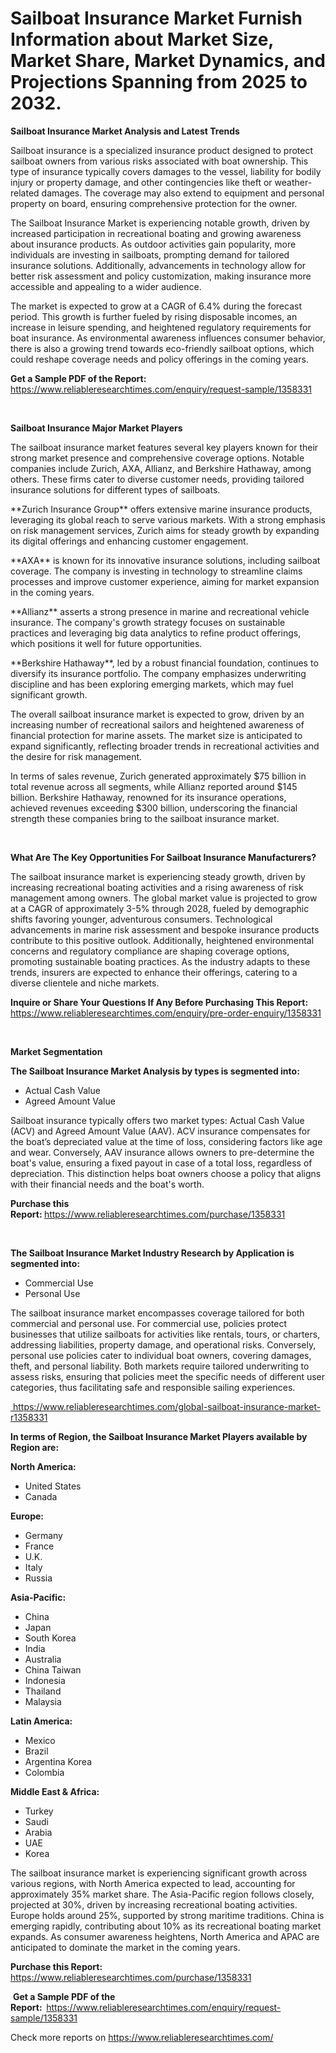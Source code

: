 <p><h1>Sailboat Insurance Market Furnish Information about Market Size, Market Share, Market Dynamics, and Projections Spanning from 2025 to 2032.</h1></p><p><strong>Sailboat Insurance Market Analysis and Latest Trends</strong></p>
<p><p>Sailboat insurance is a specialized insurance product designed to protect sailboat owners from various risks associated with boat ownership. This type of insurance typically covers damages to the vessel, liability for bodily injury or property damage, and other contingencies like theft or weather-related damages. The coverage may also extend to equipment and personal property on board, ensuring comprehensive protection for the owner.</p><p>The Sailboat Insurance Market is experiencing notable growth, driven by increased participation in recreational boating and growing awareness about insurance products. As outdoor activities gain popularity, more individuals are investing in sailboats, prompting demand for tailored insurance solutions. Additionally, advancements in technology allow for better risk assessment and policy customization, making insurance more accessible and appealing to a wider audience.</p><p>The market is expected to grow at a CAGR of 6.4% during the forecast period. This growth is further fueled by rising disposable incomes, an increase in leisure spending, and heightened regulatory requirements for boat insurance. As environmental awareness influences consumer behavior, there is also a growing trend towards eco-friendly sailboat options, which could reshape coverage needs and policy offerings in the coming years.</p></p>
<p><strong>Get a Sample PDF of the Report:&nbsp;</strong> <a href="https://www.reliableresearchtimes.com/enquiry/request-sample/1358331?utm_campaign=3211&utm_medium=2&utm_source=Github&utm_content=ia&utm_term=09032025&utm_id=sailboat-insurance">https://www.reliableresearchtimes.com/enquiry/request-sample/1358331</a></p>
<p>&nbsp;</p>
<p><strong>Sailboat Insurance Major Market Players</strong></p>
<p><p>The sailboat insurance market features several key players known for their strong market presence and comprehensive coverage options. Notable companies include Zurich, AXA, Allianz, and Berkshire Hathaway, among others. These firms cater to diverse customer needs, providing tailored insurance solutions for different types of sailboats.</p><p>**Zurich Insurance Group** offers extensive marine insurance products, leveraging its global reach to serve various markets. With a strong emphasis on risk management services, Zurich aims for steady growth by expanding its digital offerings and enhancing customer engagement.</p><p>**AXA** is known for its innovative insurance solutions, including sailboat coverage. The company is investing in technology to streamline claims processes and improve customer experience, aiming for market expansion in the coming years.</p><p>**Allianz** asserts a strong presence in marine and recreational vehicle insurance. The company's growth strategy focuses on sustainable practices and leveraging big data analytics to refine product offerings, which positions it well for future opportunities.</p><p>**Berkshire Hathaway**, led by a robust financial foundation, continues to diversify its insurance portfolio. The company emphasizes underwriting discipline and has been exploring emerging markets, which may fuel significant growth.</p><p>The overall sailboat insurance market is expected to grow, driven by an increasing number of recreational sailors and heightened awareness of financial protection for marine assets. The market size is anticipated to expand significantly, reflecting broader trends in recreational activities and the desire for risk management.</p><p>In terms of sales revenue, Zurich generated approximately $75 billion in total revenue across all segments, while Allianz reported around $145 billion. Berkshire Hathaway, renowned for its insurance operations, achieved revenues exceeding $300 billion, underscoring the financial strength these companies bring to the sailboat insurance market.</p></p>
<p>&nbsp;</p>
<p><strong>What Are The Key Opportunities For Sailboat Insurance Manufacturers?</strong></p>
<p><p>The sailboat insurance market is experiencing steady growth, driven by increasing recreational boating activities and a rising awareness of risk management among owners. The global market value is projected to grow at a CAGR of approximately 3-5% through 2028, fueled by demographic shifts favoring younger, adventurous consumers. Technological advancements in marine risk assessment and bespoke insurance products contribute to this positive outlook. Additionally, heightened environmental concerns and regulatory compliance are shaping coverage options, promoting sustainable boating practices. As the industry adapts to these trends, insurers are expected to enhance their offerings, catering to a diverse clientele and niche markets.</p></p>
<p><strong>Inquire or Share Your Questions If Any Before Purchasing This Report:</strong> <a href="https://www.reliableresearchtimes.com/enquiry/pre-order-enquiry/1358331?utm_campaign=3211&utm_medium=2&utm_source=Github&utm_content=ia&utm_term=09032025&utm_id=sailboat-insurance">https://www.reliableresearchtimes.com/enquiry/pre-order-enquiry/1358331</a></p>
<p>&nbsp;</p>
<p><strong>Market Segmentation</strong></p>
<p><strong>The Sailboat Insurance Market Analysis by types is segmented into:</strong></p>
<p><ul><li>Actual Cash Value</li><li>Agreed Amount Value</li></ul></p>
<p><p>Sailboat insurance typically offers two market types: Actual Cash Value (ACV) and Agreed Amount Value (AAV). ACV insurance compensates for the boat’s depreciated value at the time of loss, considering factors like age and wear. Conversely, AAV insurance allows owners to pre-determine the boat's value, ensuring a fixed payout in case of a total loss, regardless of depreciation. This distinction helps boat owners choose a policy that aligns with their financial needs and the boat's worth.</p></p>
<p><strong>Purchase this Report:&nbsp;</strong><a href="https://www.reliableresearchtimes.com/purchase/1358331?utm_campaign=3211&utm_medium=2&utm_source=Github&utm_content=ia&utm_term=09032025&utm_id=sailboat-insurance">https://www.reliableresearchtimes.com/purchase/1358331</a></p>
<p>&nbsp;</p>
<p><strong>The Sailboat Insurance Market Industry Research by Application is segmented into:</strong></p>
<p><ul><li>Commercial Use</li><li>Personal Use</li></ul></p>
<p><p>The sailboat insurance market encompasses coverage tailored for both commercial and personal use. For commercial use, policies protect businesses that utilize sailboats for activities like rentals, tours, or charters, addressing liabilities, property damage, and operational risks. Conversely, personal use policies cater to individual boat owners, covering damages, theft, and personal liability. Both markets require tailored underwriting to assess risks, ensuring that policies meet the specific needs of different user categories, thus facilitating safe and responsible sailing experiences.</p></p>
<p><a href="https://www.reliableresearchtimes.com/global-sailboat-insurance-market-r1358331?utm_campaign=3211&utm_medium=2&utm_source=Github&utm_content=ia&utm_term=09032025&utm_id=sailboat-insurance">&nbsp;https://www.reliableresearchtimes.com/global-sailboat-insurance-market-r1358331</a></p>
<p><strong>In terms of Region, the Sailboat Insurance Market Players available by Region are:</strong></p>
<p>
    <p> <strong> North America: </strong>
        <ul>
            <li>United States</li>
            <li>Canada</li>
        </ul>
        </p> 
    <p> <strong> Europe: </strong>
        <ul>
            <li>Germany</li>
            <li>France</li>
            <li>U.K.</li>
            <li>Italy</li>
            <li>Russia</li>
        </ul>
        </p> 
    <p> <strong> Asia-Pacific: </strong>
        <ul>
            <li>China</li>
            <li>Japan</li>
            <li>South Korea</li>
            <li>India</li>
            <li>Australia</li>
            <li>China Taiwan</li>
            <li>Indonesia</li>
            <li>Thailand</li>
            <li>Malaysia</li>
        </ul>
        </p> 
    <p> <strong> Latin America: </strong>
        <ul>
            <li>Mexico</li>
            <li>Brazil</li>
            <li>Argentina Korea</li>
            <li>Colombia</li>
        </ul>
        </p> 
    <p> <strong> Middle East & Africa: </strong>
        <ul>
            <li>Turkey</li>
            <li>Saudi</li>
            <li>Arabia</li>
            <li>UAE</li>
            <li>Korea</li>
        </ul>
    </p>
    </p>
<p><p>The sailboat insurance market is experiencing significant growth across various regions, with North America expected to lead, accounting for approximately 35% market share. The Asia-Pacific region follows closely, projected at 30%, driven by increasing recreational boating activities. Europe holds around 25%, supported by strong maritime traditions. China is emerging rapidly, contributing about 10% as its recreational boating market expands. As consumer awareness heightens, North America and APAC are anticipated to dominate the market in the coming years.</p></p>
<p><strong>Purchase this Report: </strong><a href="https://www.reliableresearchtimes.com/purchase/1358331?utm_campaign=3211&utm_medium=2&utm_source=Github&utm_content=ia&utm_term=09032025&utm_id=sailboat-insurance">https://www.reliableresearchtimes.com/purchase/1358331</a></p>
<p>&nbsp;<strong>Get a Sample PDF of the Report:&nbsp;&nbsp;</strong><a href="https://www.reliableresearchtimes.com/enquiry/request-sample/1358331?utm_campaign=3211&utm_medium=2&utm_source=Github&utm_content=ia&utm_term=09032025&utm_id=sailboat-insurance">https://www.reliableresearchtimes.com/enquiry/request-sample/1358331</a></p>
<p><strong></strong></p>
<p>Check more reports on <a href="https://www.reliableresearchtimes.com/?utm_campaign=3211&utm_medium=2&utm_source=Github&utm_content=ia&utm_term=09032025&utm_id=sailboat-insurance">https://www.reliableresearchtimes.com/</a></p>